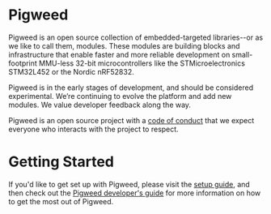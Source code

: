 # Pigweed

Pigweed is an open source collection of embedded-targeted libraries--or as we
like to call them, modules. These modules are building blocks and infrastructure
that enable faster and more reliable development on small-footprint MMU-less
32-bit microcontrollers like the STMicroelectronics STM32L452 or the Nordic
nRF52832.

Pigweed is in the early stages of development, and should be considered
experimental. We’re continuing to evolve the platform and add new modules. We
value developer feedback along the way.

Pigweed is an open source project with a [code of conduct](CODE_OF_CONDUCT.md)
that we expect everyone who interacts with the project to respect.

# Getting Started

If you'd like to get set up with Pigweed, please visit the
[setup guide](docs/setup.md), and then check out the
[Pigweed developer's guide](docs/developer_guide.md) for more information on how
to get the most out of Pigweed.
